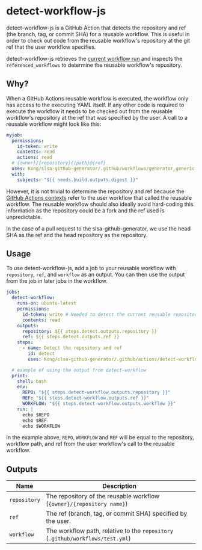 # detect-workflow-js

detect-workflow-js is a GitHub Action that detects the repository and ref (the
branch, tag, or commit SHA) for a reusable workflow. This is useful in order to
check out code from the reusable workflow's repository at the git ref that the
user workflow specifies.

detect-workflow-js retrieves the [current workflow run](https://docs.github.com/en/rest/actions/workflow-runs?apiVersion=2022-11-28#get-a-workflow-run) and inspects the `referenced_workflows` to determine the reusable workflow's repository.

## Why?

When a GitHub Actions reusable workflow is executed, the workflow only has
access to the executing YAML itself. If any other code is required to execute
the workflow it needs to be checked out from the reusable workflow's repository
at the ref that was specified by the user. A call to a reusable workflow might
look like this:

```yaml
myjob:
  permissions:
    id-token: write
    contents: read
    actions: read
  # {owner}/{repository}{/path}@{ref}
  uses: Kong/slsa-github-generator/.github/workflows/generator_generic_slsa3.yml@<tag>
  with:
    subjects: "${{ needs.build.outputs.digest }}"
```

However, it is not trivial to determine the repository and ref because the
[GitHub Actions
contexts](https://docs.github.com/en/actions/learn-github-actions/contexts)
refer to the user workflow that called the reusable workflow. The reusable
workflow should also ideally avoid hard-coding this information as the
repository could be a fork and the ref used is unpredictable.

In the case of a pull request to the slsa-github-generator, we use the head
SHA as the ref and the head repository as the repository.

## Usage

To use detect-workflow-js, add a job to your reusable workflow with `repository`, `ref`, and `workflow` as an output. You can then use the output from the job in later jobs
in the workflow.

```yaml
jobs:
  detect-workflow:
    runs-on: ubuntu-latest
    permissions:
      id-token: write # Needed to detect the current reusable repository and ref.
      contents: read
    outputs:
      repository: ${{ steps.detect.outputs.repository }}
      ref: ${{ steps.detect.outputs.ref }}
    steps:
      - name: Detect the repository and ref
        id: detect
        uses: Kong/slsa-github-generator/.github/actions/detect-workflow-js@<git hash>

  # example of using the output from detect-workflow
  print:
    shell: bash
    env:
      REPO: "${{ steps.detect-workflow.outputs.repository }}"
      REF: "${{ steps.detect-workflow.outputs.ref }}"
      WORKFLOW: "${{ steps.detect-workflow.outputs.workflow }}"
    run: |
      echo $REPO
      echo $REF
      echo $WORKFLOW
```

In the example above, `REPO`, `WORKFLOW` and `REF` will be equal to the
repository, workflow path, and ref from the user workflow's call to the
reusable workflow.

## Outputs

| Name         | Description                                                                    |
| ------------ | ------------------------------------------------------------------------------ |
| `repository` | The repository of the reusable workflow (`{owner}/{repository name}`)          |
| `ref`        | The ref (branch, tag, or commit SHA) specified by the user.                    |
| `workflow`   | The workflow path, relative to the `repository` (`.github/workflows/test.yml`) |
